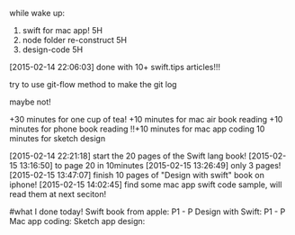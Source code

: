 
while wake up:

1. swift for mac app! 5H
2. node folder re-construct 5H
3. design-code 5H

[2015-02-14 22:06:03] done with 10+ swift.tips articles!!!

try to use git-flow method to make the git log

maybe not!


+30 minutes for one cup of tea!
+10 minutes for mac air book reading
+10 minutes for phone book reading
!!+10 minutes for mac app coding
10 minutes for sketch design

[2015-02-14 22:21:18] start the 20 pages of the Swift lang book!
[2015-02-15 13:16:50] to page 20 in 10minutes
[2015-02-15 13:26:49] only 3 pages!
[2015-02-15 13:47:07] finish 10 pages of "Design with swift" book on iphone!
[2015-02-15 14:02:45] find some mac app swift code sample, will read them at next seciton!




#what I done today!
Swift book from apple: P1 - P
Design with Swift: P1 - P
Mac app coding:
Sketch app design:

